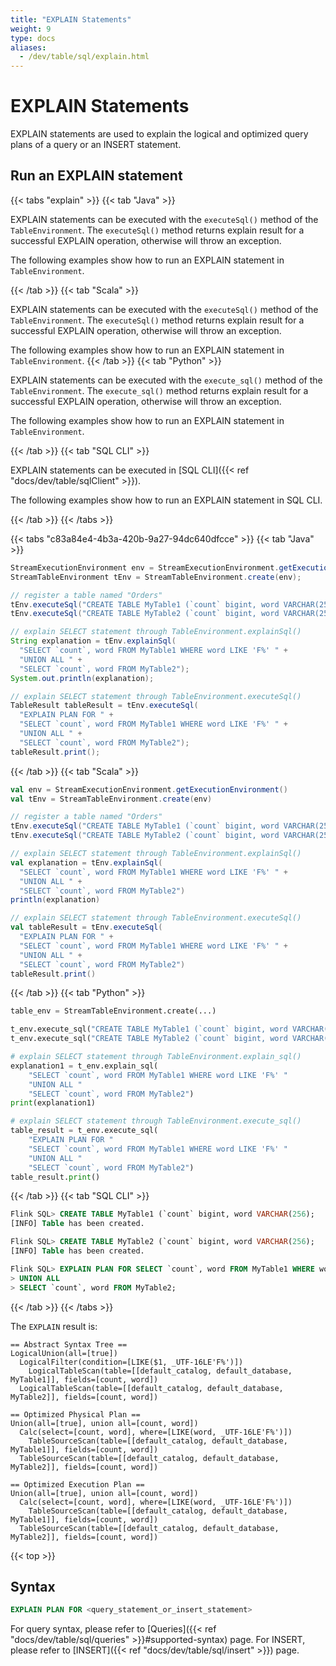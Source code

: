 ```yaml
---
title: "EXPLAIN Statements"
weight: 9
type: docs
aliases:
  - /dev/table/sql/explain.html
---
```

<!--
Licensed to the Apache Software Foundation (ASF) under one
or more contributor license agreements.  See the NOTICE file
distributed with this work for additional information
regarding copyright ownership.  The ASF licenses this file
to you under the Apache License, Version 2.0 (the
"License"); you may not use this file except in compliance
with the License.  You may obtain a copy of the License at

  http://www.apache.org/licenses/LICENSE-2.0

Unless required by applicable law or agreed to in writing,
software distributed under the License is distributed on an
"AS IS" BASIS, WITHOUT WARRANTIES OR CONDITIONS OF ANY
KIND, either express or implied.  See the License for the
specific language governing permissions and limitations
under the License.
-->

# EXPLAIN Statements



EXPLAIN statements are used to explain the logical and optimized query plans of a query or an INSERT statement.


## Run an EXPLAIN statement

{{< tabs "explain" >}}
{{< tab "Java" >}}

EXPLAIN statements can be executed with the `executeSql()` method of the `TableEnvironment`. The `executeSql()` method returns explain result for a successful EXPLAIN operation, otherwise will throw an exception.

The following examples show how to run an EXPLAIN statement in `TableEnvironment`.

{{< /tab >}}
{{< tab "Scala" >}}

EXPLAIN statements can be executed with the `executeSql()` method of the `TableEnvironment`. The `executeSql()` method returns explain result for a successful EXPLAIN operation, otherwise will throw an exception.

The following examples show how to run an EXPLAIN statement in `TableEnvironment`.
{{< /tab >}}
{{< tab "Python" >}}

EXPLAIN statements can be executed with the `execute_sql()` method of the `TableEnvironment`. The `execute_sql()` method returns explain result for a successful EXPLAIN operation, otherwise will throw an exception.

The following examples show how to run an EXPLAIN statement in `TableEnvironment`.

{{< /tab >}}
{{< tab "SQL CLI" >}}

EXPLAIN statements can be executed in [SQL CLI]({{< ref "docs/dev/table/sqlClient" >}}).

The following examples show how to run an EXPLAIN statement in SQL CLI.

{{< /tab >}}
{{< /tabs >}}

{{< tabs "c83a84e4-4b3a-420b-9a27-94dc640dfcce" >}}
{{< tab "Java" >}}
```java
StreamExecutionEnvironment env = StreamExecutionEnvironment.getExecutionEnvironment();
StreamTableEnvironment tEnv = StreamTableEnvironment.create(env);

// register a table named "Orders"
tEnv.executeSql("CREATE TABLE MyTable1 (`count` bigint, word VARCHAR(256) WITH (...)");
tEnv.executeSql("CREATE TABLE MyTable2 (`count` bigint, word VARCHAR(256) WITH (...)");

// explain SELECT statement through TableEnvironment.explainSql()
String explanation = tEnv.explainSql(
  "SELECT `count`, word FROM MyTable1 WHERE word LIKE 'F%' " +
  "UNION ALL " + 
  "SELECT `count`, word FROM MyTable2");
System.out.println(explanation);

// explain SELECT statement through TableEnvironment.executeSql()
TableResult tableResult = tEnv.executeSql(
  "EXPLAIN PLAN FOR " + 
  "SELECT `count`, word FROM MyTable1 WHERE word LIKE 'F%' " +
  "UNION ALL " + 
  "SELECT `count`, word FROM MyTable2");
tableResult.print();

```
{{< /tab >}}
{{< tab "Scala" >}}
```scala
val env = StreamExecutionEnvironment.getExecutionEnvironment()
val tEnv = StreamTableEnvironment.create(env)

// register a table named "Orders"
tEnv.executeSql("CREATE TABLE MyTable1 (`count` bigint, word VARCHAR(256) WITH (...)")
tEnv.executeSql("CREATE TABLE MyTable2 (`count` bigint, word VARCHAR(256) WITH (...)")

// explain SELECT statement through TableEnvironment.explainSql()
val explanation = tEnv.explainSql(
  "SELECT `count`, word FROM MyTable1 WHERE word LIKE 'F%' " +
  "UNION ALL " + 
  "SELECT `count`, word FROM MyTable2")
println(explanation)

// explain SELECT statement through TableEnvironment.executeSql()
val tableResult = tEnv.executeSql(
  "EXPLAIN PLAN FOR " + 
  "SELECT `count`, word FROM MyTable1 WHERE word LIKE 'F%' " +
  "UNION ALL " + 
  "SELECT `count`, word FROM MyTable2")
tableResult.print()

```
{{< /tab >}}
{{< tab "Python" >}}
```python
table_env = StreamTableEnvironment.create(...)

t_env.execute_sql("CREATE TABLE MyTable1 (`count` bigint, word VARCHAR(256) WITH (...)")
t_env.execute_sql("CREATE TABLE MyTable2 (`count` bigint, word VARCHAR(256) WITH (...)")

# explain SELECT statement through TableEnvironment.explain_sql()
explanation1 = t_env.explain_sql(
    "SELECT `count`, word FROM MyTable1 WHERE word LIKE 'F%' "
    "UNION ALL "
    "SELECT `count`, word FROM MyTable2")
print(explanation1)

# explain SELECT statement through TableEnvironment.execute_sql()
table_result = t_env.execute_sql(
    "EXPLAIN PLAN FOR "
    "SELECT `count`, word FROM MyTable1 WHERE word LIKE 'F%' "
    "UNION ALL "
    "SELECT `count`, word FROM MyTable2")
table_result.print()

```
{{< /tab >}}
{{< tab "SQL CLI" >}}
```sql
Flink SQL> CREATE TABLE MyTable1 (`count` bigint, word VARCHAR(256);
[INFO] Table has been created.

Flink SQL> CREATE TABLE MyTable2 (`count` bigint, word VARCHAR(256);
[INFO] Table has been created.

Flink SQL> EXPLAIN PLAN FOR SELECT `count`, word FROM MyTable1 WHERE word LIKE 'F%' 
> UNION ALL 
> SELECT `count`, word FROM MyTable2;

```
{{< /tab >}}
{{< /tabs >}}

The `EXPLAIN` result is:
```text
== Abstract Syntax Tree ==
LogicalUnion(all=[true])
  LogicalFilter(condition=[LIKE($1, _UTF-16LE'F%')])
    LogicalTableScan(table=[[default_catalog, default_database, MyTable1]], fields=[count, word])
  LogicalTableScan(table=[[default_catalog, default_database, MyTable2]], fields=[count, word])

== Optimized Physical Plan ==
Union(all=[true], union all=[count, word])
  Calc(select=[count, word], where=[LIKE(word, _UTF-16LE'F%')])
    TableSourceScan(table=[[default_catalog, default_database, MyTable1]], fields=[count, word])
  TableSourceScan(table=[[default_catalog, default_database, MyTable2]], fields=[count, word])

== Optimized Execution Plan ==
Union(all=[true], union all=[count, word])
  Calc(select=[count, word], where=[LIKE(word, _UTF-16LE'F%')])
    TableSourceScan(table=[[default_catalog, default_database, MyTable1]], fields=[count, word])
  TableSourceScan(table=[[default_catalog, default_database, MyTable2]], fields=[count, word])
```

{{< top >}}

## Syntax

```sql
EXPLAIN PLAN FOR <query_statement_or_insert_statement>
```

For query syntax, please refer to [Queries]({{< ref "docs/dev/table/sql/queries" >}}#supported-syntax) page.
For INSERT, please refer to [INSERT]({{< ref "docs/dev/table/sql/insert" >}}) page.
